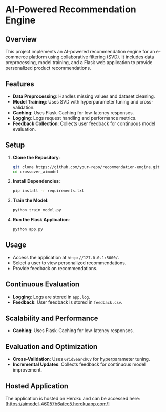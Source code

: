 # AI-Powered Recommendation Engine

## Overview
This project implements an AI-powered recommendation engine for an e-commerce platform using collaborative filtering (SVD). It includes data preprocessing, model training, and a Flask web application to provide personalized product recommendations.

## Features
- **Data Preprocessing**: Handles missing values and dataset cleaning.
- **Model Training**: Uses SVD with hyperparameter tuning and cross-validation.
- **Caching**: Uses Flask-Caching for low-latency responses.
- **Logging**: Logs request handling and performance metrics.
- **Feedback Collection**: Collects user feedback for continuous model evaluation.

## Setup
1. **Clone the Repository**:
    ```bash
    git clone https://github.com/your-repo/recommendation-engine.git
    cd crossover_aimodel
    ```

2. **Install Dependencies**:
    ```bash
    pip install -r requirements.txt
    ```

3. **Train the Model**:
    ```bash
    python train_model.py
    ```

4. **Run the Flask Application**:
    ```bash
    python app.py
    ```

## Usage
- Access the application at `http://127.0.0.1:5000/`.
- Select a user to view personalized recommendations.
- Provide feedback on recommendations.

## Continuous Evaluation
- **Logging**: Logs are stored in `app.log`.
- **Feedback**: User feedback is stored in `feedback.csv`.

## Scalability and Performance
- **Caching**: Uses Flask-Caching for low-latency responses.

## Evaluation and Optimization
- **Cross-Validation**: Uses `GridSearchCV` for hyperparameter tuning.
- **Incremental Updates**: Collects feedback for continuous model improvement.

## Hosted Application
The application is hosted on Heroku and can be accessed here: [https://aimodel-46057b6afcc5.herokuapp.com/]